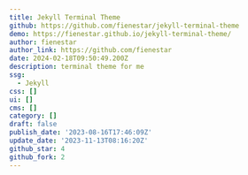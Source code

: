 ```yaml
---
title: Jekyll Terminal Theme
github: https://github.com/fienestar/jekyll-terminal-theme
demo: https://fienestar.github.io/jekyll-terminal-theme/
author: fienestar
author_link: https://github.com/fienestar
date: 2024-02-18T09:50:49.200Z
description: terminal theme for me
ssg:
  - Jekyll
css: []
ui: []
cms: []
category: []
draft: false
publish_date: '2023-08-16T17:46:09Z'
update_date: '2023-11-13T08:16:20Z'
github_star: 4
github_fork: 2
---
```

